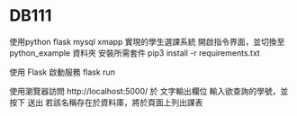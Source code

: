 # DB111
使用python flask mysql xmapp 實現的學生選課系統
開啟指令界面，並切換至 python_example 資料夾
安裝所需套件
pip3 install -r requirements.txt

使用 Flask 啟動服務
flask run

使用瀏覽器訪問 http://localhost:5000/
於 文字輸出欄位 輸入欲查詢的學號，並按下 送出
若該名稱存在於資料庫，將於頁面上列出課表
